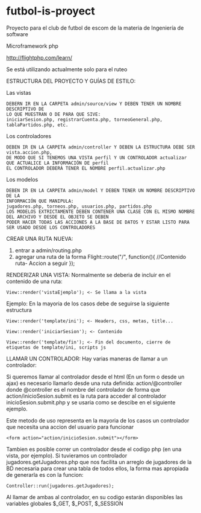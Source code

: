 # futbol-is-proyect
Proyecto para el club de futbol de escom de la materia de Ingeniería de software

Microframework php

http://flightphp.com/learn/

Se está utilizando actualmente solo para el ruteo 


ESTRUCTURA DEL PROYECTO Y GUÍAS DE ESTILO:

Las vistas
    
    DEBERN IR EN LA CARPETA admin/source/view Y DEBEN TENER UN NOMBRE DESCRIPTIVO DE 
    LO QUE MUESTRAN O DE PARA QUE SIVE:
    iniciarSesion.php, registrarCuenta.php, torneoGeneral.php, tablaPartidos.php, etc.

Los controladores

    DEBEN IR EN LA CARPETA admin/controller Y DEBEN LA ESTRUCTURA DEBE SER vista.accion.php, 
    DE MODO QUE SI TENEMOS UNA VISTA perfil Y UN CONTROLADOR actualizar QUE ACTUALICE LA INFORMACIÓN DE perfil 
    EL CONTROLADOR DEBERÁ TENER EL NOMBRE perfil.actualizar.php

Los modelos
    
    DEBEN IR EN LA CARPETA admin/model Y DEBEN TENER UN NOMBRE DESCRIPTIVO DE LA 
    INFORMACIÓN QUE MANIPULA:
    jugadores.php, torneos.php, usuarios.php, partidos.php
    LOS MODELOS EXTRICTAMENTE DEBEN CONTENER UNA CLASE CON EL MISMO NOMBRE DEL ARCHIVO Y DESDE EL OBJETO SE DEBEN 
    PODER HACER TODAS LAS ACCIONES A LA BASE DE DATOS Y ESTAR LISTO PARA SER USADO DESDE LOS CONTROLADORES

CREAR UNA RUTA NUEVA:
1. entrar a admin/routing.php
2. agregar una ruta de la forma
  Flight::route("/", function(){ //Contenido ruta- Accion a seguir });
  
  

RENDERIZAR UNA VISTA:
Normalmente se deberia de incluir en el contenido de una ruta: 

    View::render('vistaEjemplo'); <- Se llama a la vista 

Ejemplo: En la mayoria de los casos debe de seguirse la siguiente estructura

    View::render('template/ini'); <- Headers, css, metas, title...
    
    View::render('iniciarSesion'); <- Contenido
    
    View::render('template/fin'); <- Fin del documento, cierre de etiquetas de template/ini, scripts js
    
    
    
LLAMAR UN CONTROLADOR:
Hay varias maneras de llamar a un controlador:

Si queremos llamar al controlador desde el html (En un form o desde un ajax) es necesario llamarlo desde una ruta definida: action/@controller donde @controller es el nombre del controlador de forma que action/inicioSesion.submit es la ruta para acceder al controlador inicioSesion.submit.php y se usaria como se descibe en el siguiente ejemplo.

Este metodo de uso representa en la mayoria de los casos un controlador que necesita una accion del usuario para funcionar

    <form action="action/inicioSesion.submit"></form>
    
Tambien es posible correr un controlador desde el codigo php (en una vista, por ejemplo). Si tuvieramos un controlador jugadores.getJugadores.php que nos facilita un arreglo de jugadores de la BD necesaria para crear una tabla de todos ellos, la forma mas apropiada de generarla es con la funcion:

    Controller::run(jugadores.getJugadores);
    
Al llamar de ambas al controlador, en su codigo estarán disponibles las variables globales $_GET, $_POST, $_SESSION


